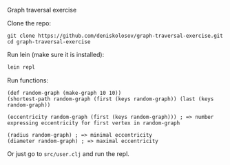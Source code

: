 Graph traversal exercise

Clone the repo:

```
git clone https://github.com/deniskolosov/graph-traversal-exercise.git
cd graph-traversal-exercise
```

Run lein (make sure it is installed):

```bash
lein repl 
```

Run functions:

```
(def random-graph (make-graph 10 10))
(shortest-path random-graph (first (keys random-graph)) (last (keys random-graph))

(eccentricity random-graph (first (keys random-graph))) ; => number expressing eccentricity for first vertex in random-graph

(radius random-graph) ; => minimal eccentricity
(diameter random-graph) ; => maximal eccentricity
```

Or just go to `src/user.clj` and run the repl.


